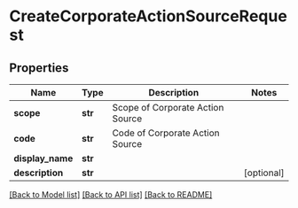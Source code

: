 # CreateCorporateActionSourceRequest

## Properties
Name | Type | Description | Notes
------------ | ------------- | ------------- | -------------
**scope** | **str** | Scope of Corporate Action Source | 
**code** | **str** | Code of Corporate Action Source | 
**display_name** | **str** |  | 
**description** | **str** |  | [optional] 

[[Back to Model list]](../README.md#documentation-for-models) [[Back to API list]](../README.md#documentation-for-api-endpoints) [[Back to README]](../README.md)


